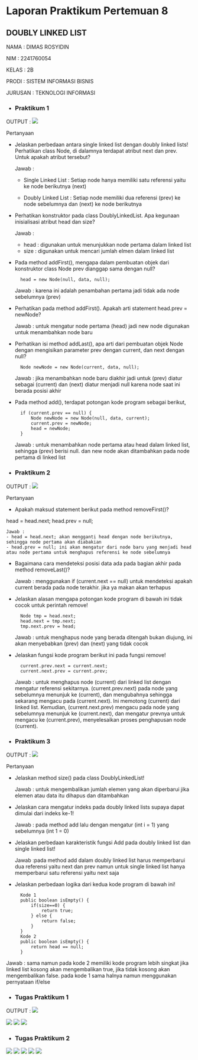 # Laporan Praktikum Pertemuan 8
## DOUBLY LINKED LIST
 
NAMA  : DIMAS ROSYIDIN

NIM   : 2241760054  

KELAS : 2B

PRODI : SISTEM INFORMASI BISNIS

JURUSAN : TEKNOLOGI INFORMASI


* ### Praktikum 1

OUTPUT :
<img src = "praktikum1.png">

Pertanyaan
- Jelaskan perbedaan antara single linked list dengan doubly linked lists!
Perhatikan class Node, di dalamnya terdapat atribut next dan prev. Untuk apakah atribut
tersebut?

    Jawab : 
    - Single Linked List : Setiap node hanya memiliki satu referensi yaitu ke node berikutnya (next)

    - Doubly Linked List : Setiap node memiliki dua referensi (prev) ke node sebelumnya dan (next) ke node berikutnya

- Perhatikan konstruktor pada class DoublyLinkedList. Apa kegunaan inisialisasi atribut head dan size?

    Jawab : 
    - head : digunakan untuk menunjukkan node pertama dalam linked list
    - size : digunakan untuk mencari jumlah elmen dalam linked list

- Pada method addFirst(), mengapa dalam pembuatan objek dari konstruktor class Node prev dianggap sama dengan null?

        head = new Node(null, data, null);


    Jawab : karena ini adalah penambahan pertama jadi tidak ada node sebelumnya (prev)

- Perhatikan pada method addFirst(). Apakah arti statement head.prev = newNode?

    Jawab : untuk mengatur node pertama (head) jadi new node digunakan untuk menambahkan node baru

- Perhatikan isi method addLast(), apa arti dari pembuatan objek Node dengan mengisikan parameter prev dengan current, dan next dengan null?

        Node newNode = new Node(current, data, null);

    Jawab : jika menambahkan node baru diakhir jadi untuk (prev) diatur sebagai (current) dan (next) diatur menjadi null karena node saat ini berada posisi akhir

- Pada method add(), terdapat potongan kode program sebagai berikut,

        if (current.prev == null) {
            Node newNode = new Node(null, data, current);
            current.prev = newNode;
            head = newNode;
        }     
    
    Jawab : untuk menambahkan node pertama atau head dalam linked list, sehingga (prev) berisi null. dan new node akan ditambahkan pada node pertama di linked list


* ### Praktikum 2

OUTPUT :
<img src = "praktikum2.png">

Pertanyaan

- Apakah maksud statement berikut pada method removeFirst()?

head = head.next;
head.prev = null;

    Jawab :
    - head = head.next; akan mengganti head dengan node berikutnya, sehingga node pertama akan diabakian
    - head.prev = null; ini akan mengatur dari node baru yang menjadi head atau node pertama untuk menghapus referensi ke node sebelumnya

- Bagaimana cara mendeteksi posisi data ada pada bagian akhir pada method removeLast()?

    Jawab : menggunakan if (current.next == null) untuk mendeteksi apakah current berada pada node terakhir. jika ya makan akan terhapus

- Jelaskan alasan mengapa potongan kode program di bawah ini tidak cocok untuk perintah remove!

        Node tmp = head.next;
        head.next = tmp.next;
        tmp.next.prev = head;

    Jawab : untuk menghapus node yang berada ditengah bukan diujung, ini akan menyebabkan (prev) dan (next) yang tidak cocok

- Jelaskan fungsi kode program berikut ini pada fungsi remove!

        current.prev.next = current.next;
        current.next.prev = current.prev;

    Jawab : untuk menghapus node (current) dari linked list dengan mengatur referensi sekitarnya. (current.prev.next) pada node yang sebelumnya menunjuk ke (current), dan mengubahnya sehingga sekarang mengacu pada (current.next). Ini memotong (current) dari linked list. Kemudian, (current.next.prev) mengacu pada node yang sebelumnya menunjuk ke (current.next), dan mengatur prevnya untuk mengacu ke (current.prev), menyelesaikan proses penghapusan node (current).



* ### Praktikum 3

OUTPUT :
<img src = "praktikum3.png">

Pertanyaan

- Jelaskan method size() pada class DoublyLinkedList!

    Jawab : untuk mengembalikan jumlah elemen yang akan diperbarui jika elemen atau data itu dihapus dan ditambahkan 

- Jelaskan cara mengatur indeks pada doubly linked lists supaya dapat dimulai dari indeks ke-1!

    Jawab : pada method add lalu dengan mengatur (int i = 1) yang sebelumnya (int 1 = 0)

- Jelaskan perbedaan karakteristik fungsi Add pada doubly linked list dan single linked list!

    Jawab :pada method add dalam doubly linked list harus memperbarui dua referensi yaitu next dan prev namun untuk single linked list hanya memperbarui satu referensi yaitu next saja

- Jelaskan perbedaan logika dari kedua kode program di bawah ini!

        Kode 1
        public boolean isEmpty() {
            if(size==0) {
                return true;
            } else {
                return false;
            }
        }
        Kode 2
        public boolean isEmpty() {
            return head == null;
        }

Jawab : sama namun pada kode 2 memiliki kode program lebih singkat jika linked list kosong akan mengembalikan true, jika tidak kosong akan mengembalikan false. pada kode 1 sama halnya namun menggunakan pernyataan if/else


* ### Tugas Praktikum 1

OUTPUT :
<img src = "tugas1.1.png">

<img src = "tugas1.2.png">

<img src = "tugas1,3.png">

<img src = "tugas1.4.png">



* ### Tugas Praktikum 2

<img src = "tugas2.1.png">

<img src = "tugas2.2.png">

<img src = "tugas2,3.png">

<img src = "tugas2.4.png">

<img src = "tugas2.5.png">
